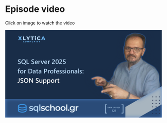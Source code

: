 # Episode video

Click on image to watch the video

[![Watch the video](./ytimage.png)](https://youtu.be/Pd6Maf_DdG0)



